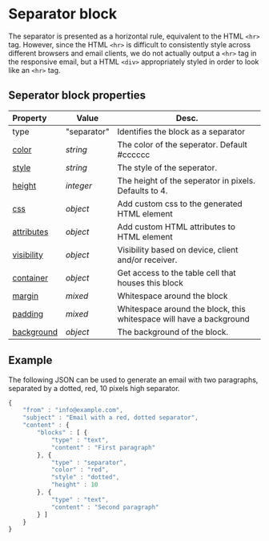 # Separator block

The separator is presented as a horizontal rule, equivalent to the HTML `<hr>` 
tag. However, since the HTML `<hr>` is difficult to consistently style across
different browsers and email clients, we do not actually output a `<hr>` tag in 
the responsive email, but a HTML `<div>` appropriately styled in order to look 
like an `<hr>` tag. 

## Seperator block properties

| Property | Value | Desc.                                                                                                                        |
|:---------|-------|------------------------------------------------------------------------------------------------------------------------------|
| type | "separator" | Identifies the block as a separator                                                                                        |
| [color](json/property-separator-color) | _string_ | The color of the seperator. Default #cccccc                  |
| [style](json/property-separator-style) | _string_ | The style of the seperator.                                  |
| [height](json/property-separator-height) | _integer_ | The height of the seperator in pixels. Defaults to 4.     |
| [css](json/property-css) | _object_ | Add custom css to the generated HTML element                               |
| [attributes](json/property-attributes) | _object_ | Add custom HTML attributes to HTML element                   |
| [visibility](json/property-visibility) | _object_ | Visibility based on device, client and/or receiver.          |
| [container](json/property-container) | _object_ | Get access to the table cell that houses this block            |
| [margin](json/property-margin) | _mixed_ | Whitespace around the block                                           |
| [padding](json/property-padding) | _mixed_ | Whitespace around the block, this whitespace will have a background |
| [background](json/property-background) | _object_ | The background of the block.                                 |

## Example

The following JSON can be used to generate an email with two paragraphs, separated 
by a dotted, red, 10 pixels high separator.

```javascript
{
    "from" : "info@example.com",
    "subject" : "Email with a red, dotted separator",
    "content" : {
        "blocks" : [ {
            "type" : "text",
            "content" : "First paragraph"
        }, {
            "type" : "separator",
            "color" : "red",
            "style" : "dotted",
            "height" : 10
        }, {
            "type" : "text",
            "content" : "Second paragraph"
        } ]
    }
}
```
